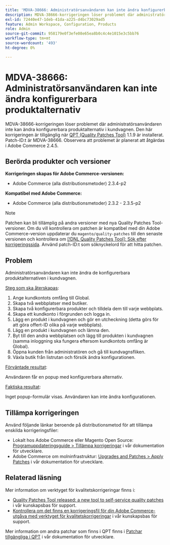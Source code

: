```yaml
---
title: 'MDVA-38666: Administratörsanvändaren kan inte ändra konfigurerbara produktalternativ'
description: MDVA-38666-korrigeringen löser problemet där administratörsanvändaren inte kan ändra konfigurerbara produktalternativ i kundvagnen. Den här korrigeringen är tillgänglig när [QPT-verktyget (Quality Patches Tool)](/help/announcements/adobe-commerce-announcements/magento-quality-patches-released-new-tool-to-self-serve-quality-patches.md) 1.1.9 är installerat. Patch-ID:t är MDVA-38666. Observera att problemet är planerat att åtgärdas i Adobe Commerce 2.4.5.
exl-id: 72440e47-1deb-41da-a225-d4bc73029ad5
feature: Admin Workspace, Configuration, Products
role: Admin
source-git-commit: 958179e0f3efe08e65ea8b0c4c4e1015e3c5bb76
workflow-type: tm+mt
source-wordcount: '493'
ht-degree: 0%

---
```


# MDVA-38666: Administratörsanvändaren kan inte ändra konfigurerbara produktalternativ

MDVA-38666-korrigeringen löser problemet där administratörsanvändaren inte kan ändra konfigurerbara produktalternativ i kundvagnen. Den här korrigeringen är tillgänglig när [QPT (Quality Patches Tool)](/help/announcements/adobe-commerce-announcements/magento-quality-patches-released-new-tool-to-self-serve-quality-patches.md) 1.1.9 är installerat. Patch-ID:t är MDVA-38666. Observera att problemet är planerat att åtgärdas i Adobe Commerce 2.4.5.

## Berörda produkter och versioner

**Korrigeringen skapas för Adobe Commerce-versionen:**

* Adobe Commerce (alla distributionsmetoder) 2.3.4-p2

**Kompatibel med Adobe Commerce:**

* Adobe Commerce (alla distributionsmetoder) 2.3.2 - 2.3.5-p2

>[!NOTE]
>
>Patchen kan bli tillämplig på andra versioner med nya Quality Patches Tool-versioner. Om du vill kontrollera om patchen är kompatibel med din Adobe Commerce-version uppdaterar du `magento/quality-patches` till den senaste versionen och kontrollera om [[!DNL Quality Patches Tool]: Sök efter korrigeringssida](https://devdocs.magento.com/quality-patches/tool.html#patch-grid). Använd patch-ID:t som söknyckelord för att hitta patchen.

## Problem

Administratörsanvändaren kan inte ändra de konfigurerbara produktalternativen i kundvagnen.

<u>Steg som ska återskapas</u>:

1. Ange kundkontots omfång till Global.
1. Skapa två webbplatser med butiker.
1. Skapa två konfigurerbara produkter och tilldela dem till varje webbplats.
1. Skapa ett kundkonto i förgrunden och logga in.
1. Lägg en produkt i kundvagnen och gör en utcheckning (detta görs för att göra offert-ID olika på varje webbplats).
1. Lägg en produkt i kundvagnen och lämna den.
1. Byt till den andra webbplatsen och lägg till produkten i kundvagnen (samma inloggning ska fungera eftersom kundkontots omfång är Global).
1. Öppna kunden från administratören och gå till kundvagnsfliken.
1. Växla butik från listrutan och försök ändra konfigurationen.

<u>Förväntade resultat</u>:

Användaren får en popup med konfigurerbara alternativ.

<u>Faktiska resultat</u>:

Inget popup-formulär visas. Användaren kan inte ändra konfigurationen.

## Tillämpa korrigeringen

Använd följande länkar beroende på distributionsmetod för att tillämpa enskilda korrigeringsfiler:

* Lokalt hos Adobe Commerce eller Magento Open Source: [Programuppdateringsguide > Tillämpa korrigeringar](https://devdocs.magento.com/guides/v2.4/comp-mgr/patching/mqp.html) i vår dokumentation för utvecklare.
* Adobe Commerce om molninfrastruktur: [Upgrades and Patches > Apply Patches](https://devdocs.magento.com/cloud/project/project-patch.html) i vår dokumentation för utvecklare.

## Relaterad läsning

Mer information om verktyget för kvalitetskorrigeringar finns i:

* [Quality Patches Tool released: a new tool to self-service quality patches](/help/announcements/adobe-commerce-announcements/magento-quality-patches-released-new-tool-to-self-serve-quality-patches.md) i vår kunskapsbas för support.
* [Kontrollera om det finns en korrigeringsfil för din Adobe Commerce-utgåva med verktyget för kvalitetskorrigeringar](/help/support-tools/patches-available-in-qpt-tool/check-patch-for-magento-issue-with-magento-quality-patches.md) i vår kunskapsbas för support.

Mer information om andra patchar som finns i QPT finns i [Patchar tillgängliga i QPT](https://devdocs.magento.com/quality-patches/tool.html#patch-grid) i vår dokumentation för utvecklare.
